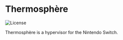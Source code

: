 Thermosphère
=====

![License](https://img.shields.io/badge/License-GPLv2-blue.svg)

Thermosphère is a hypervisor for the Nintendo Switch.
